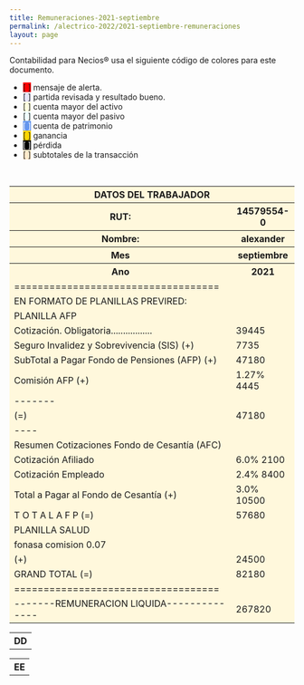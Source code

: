 ```yaml
--- 
title: Remuneraciones-2021-septiembre
permalink: /alectrico-2022/2021-septiembre-remuneraciones 
layout: page
--- 
```


Contabilidad para Necios® usa el siguiente código de colores para este documento.
<ul>
<li><span style='background-color: red'>[    ]</span> mensaje de alerta. </li>
<li><span style='background-color: lavender'>[    ]</span> partida revisada y resultado bueno. </li>
<li><span style='background-color: lightyellow'>[    ]</span> cuenta mayor del activo </li>
<li><span style='background-color: azure'>[    ]</span> cuenta mayor del pasivo </li>
<li><span style='color: white; background-color: cornflowerblue'>[    ]</span> cuenta de patrimonio </li>
<li><span style='background-color: gold'>[    ]</span> ganancia </li>
<li><span style='color: white; background-color: black'>[    ]</span> pérdida </li>
<li><span style='background-color: blanchedalmond'>[    ]</span> subtotales de la transacción </li>
</ul>
<p style='page-break-after: always;'>&nbsp;</p>
<table style='background-color:cornsilk'>
<thead><th colspan='6'>DATOS DEL TRABAJADOR </th></thead>
<tbody><tr><th> RUT: </th><th> 14579554-0</th></tr><tr><th> Nombre: 	</th><th>	alexander</th></tr><tr><th> Mes </th> <th> septiembre</th></tr><tr><th> Ano </th><th>2021</th></tr><tr><td>=================================== </td></tr>
<tr><td>EN FORMATO DE PLANILLAS PREVIRED:</td></tr> 
<tr><td> PLANILLA AFP </td> </tr>
<tr><td>Cotización. Obligatoria................. </td><td> 	39445</td></tr>
<tr><td>Seguro Invalidez y Sobrevivencia (SIS)    (+) </td><td> 	7735</td></tr>
<tr><td> SubTotal a Pagar Fondo de Pensiones (AFP) (+) </td><td> 	47180</td></tr>
<tr><td> Comisión AFP                              (+) </td><td> 	1.27%	4445</td></tr>
<tr><td>                                             ------- </td> </tr>
<tr><td>                                           (=) </td><td> 	47180</td></tr>
<tr><td> ---- </td> </tr> 
<tr><td> Resumen Cotizaciones Fondo de Cesantía (AFC) </td> </tr>
<tr><td>  Cotización Afiliado                   </td><td>	6.0%	2100</td></tr>
<tr><td>  Cotización Empleado                   </td><td> 	2.4%	8400</td></tr>
<tr><td>Total a Pagar al Fondo de Cesantía         (+) </td><td> 	3.0%	10500</td></tr>
<tr><td>             T O T A L   A  F  P           (=) </td><td>	57680</td></tr>
<tr> </tr>
<tr><td> PLANILLA SALUD  </td> </tr> 
<tr><td>fonasa	comision	0.07</td></tr>
<tr><td>                                           (+) </td><td> 	24500</td></tr>
<tr><td>             GRAND TOTAL                   (=) </td><td> 	82180</td></tr>
<tr><td> =================================== </td> </tr>
<tr><td> -------REMUNERACION LIQUIDA-------------- </td><td> 	267820</td></tr>
</tbody></table><table><tr><th> DD </th></tr></table><table><tr><th> EE </th></tr></table>